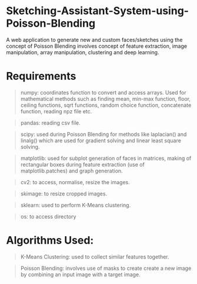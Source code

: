 # Sketching-Assistant-System-using-Poisson-Blending

A web application to generate new and custom faces/sketches using the concept of Poisson Blending involves concept of feature extraction, image manipulation, array manipulation, clustering and deep learning.

# Requirements

> numpy:  coordinates function to convert and access arrays. Used for mathematical methods such as finding mean, min-max function, floor, ceiling functions, sqrt functions, random choice function, concatenate function,  reading npz file etc.

> pandas:  reading csv file.

> scipy:  used during Poisson Blending for methods like laplacian() and linalg() which are used for gradient solving and linear least square solving.

> matplotlib: used for subplot generation of faces in matrices, making of rectangular boxes during feature extraction (use of matplotlib.patches) and graph generation.

> cv2:  to access, normalise, resize the images.

> skimage:  to resize cropped images.

> sklearn:  used to perform K-Means clustering.

> os:  to access directory

# Algorithms Used:

> K-Means Clustering:  used to collect similar features together.

> Poisson Blending:  involves use of masks to create create a new image by combining an input image with a target image.



